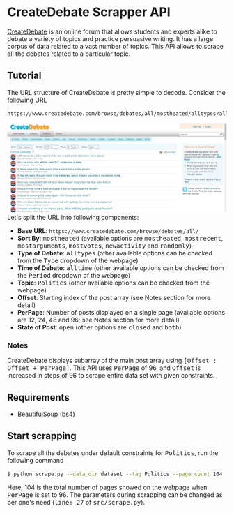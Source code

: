 # CreateDebate Scrapper API
[CreateDebate](https://www.createdebate.com/) is an online forum that allows students and experts alike to debate a variety of topics and practice persuasive writing. It has a large corpus of data related to a vast number of topics. This API allows to scrape all the debates related to a particular topic.
## Tutorial
The URL structure of CreateDebate is pretty simple to decode. Consider the following URL
```
https://www.createdebate.com/browse/debates/all/mostheated/alltypes/alltime/Politics/0/24/open
```
![](CreateDebate.JPG)
Let's split the URL into following components:
* __Base URL__: `https://www.createdebate.com/browse/debates/all/`
* __Sort By__: <kbd>mostheated</kbd> (available options are <kbd>mostheated</kbd>, <kbd>mostrecent</kbd>, <kbd>mostarguments</kbd>, <kbd>mostvotes</kbd>, <kbd>newactivity</kbd> and <kbd>randomly</kbd>)
* __Type of Debate__: <kbd>alltypes</kbd> (other available options can be checked from the <kbd>Type</kbd> dropdown of the webpage)
* __Time of Debate__: <kbd>alltime</kbd> (other available options can be checked from the <kbd>Period</kbd> dropdown of the webpage)
* __Topic__: <kbd>Politics</kbd> (other available options can be checked from the webpage)
* __Offset__: Starting index of the post array (see Notes section for more detail)
* __PerPage__: Number of posts displayed on a single page (available options are 12, 24, 48 and 96; see Notes section for more detail)
* __State of Post__: <kbd>open</kbd> (other options are <kbd>closed</kbd> and <kbd>both</kbd>)

### Notes
CreateDebate displays subarray of the main post array using <kbd>[Offset : Offset + PerPage]</kbd>. This API uses <kbd>PerPage</kbd> of 96, and <kbd>Offset</kbd> is increased in steps of 96 to scrape entire data set with given constraints.

## Requirements
* BeautifulSoup (bs4)

## Start scrapping
To scrape all the debates under default constraints for <kbd>Politics</kbd>, run the following command
```bash
$ python scrape.py --data_dir dataset --tag Politics --page_count 104
```
Here, 104 is the total number of pages showed on the webpage when <kbd>PerPage</kbd> is set to 96. The parameters during scrapping can be changed as per one's need (<kbd>line: 27</kbd> of <kbd>src/scrape.py</kbd>).

